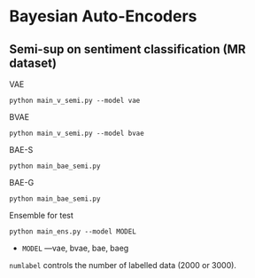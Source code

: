 # Bayesian Auto-Encoders

## Semi-sup on sentiment classification (MR dataset)
VAE
```
python main_v_semi.py --model vae
```
BVAE
```
python main_v_semi.py --model bvae
```
BAE-S
```
python main_bae_semi.py 
```
BAE-G
```
python main_bae_semi.py
```
Ensemble for test
```
python main_ens.py --model MODEL
```
* ```MODEL``` &mdash;vae, bvae, bae, baeg

`numlabel` controls the number of labelled data (2000 or 3000).
